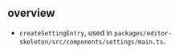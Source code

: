 ## overview

* `createSettingEntry`, used in `packages/editor-skeleton/src/components/settings/main.ts`.

